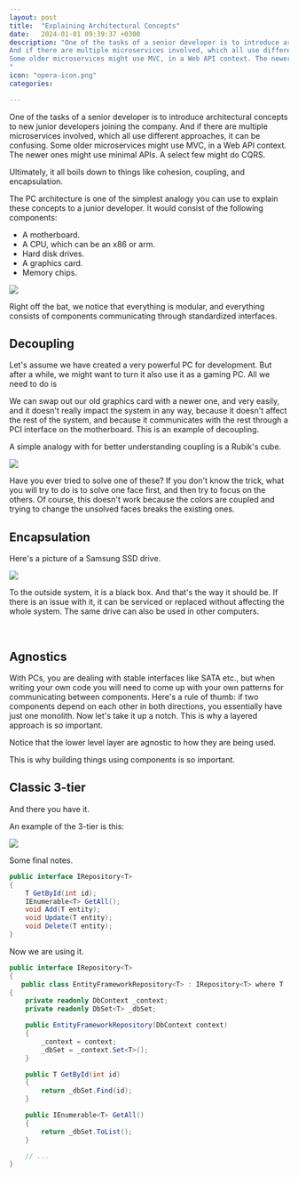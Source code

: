 ```yaml
---
layout: post
title:  "Explaining Architectural Concepts"
date:   2024-01-01 09:39:37 +0300
description: "One of the tasks of a senior developer is to introduce architectural concepts to new junior developers joining the company.
And if there are multiple microservices involved, which all use different approaches, it can be confusing.
Some older microservices might use MVC, in a Web API context. The newer ones might use minimal APIs. A select few might do CQRS. 
"
icon: "opera-icon.png"
categories: 

---
```

One of the tasks of a senior developer is to introduce architectural concepts to new junior developers joining the company.
And if there are multiple microservices involved, which all use different approaches, it can be confusing.
Some older microservices might use MVC, in a Web API context. The newer ones might use minimal APIs. A select few might do CQRS.

Ultimately, it all boils down to things like cohesion, coupling, and encapsulation.

The PC architecture is one of the simplest analogy you can use to explain these concepts to a junior developer. It would consist of the following components:

* A motherboard.
* A CPU, which can be an x86 or arm.
* Hard disk drives.
* A graphics card.
* Memory chips.

<img src="moth.jpg" class="img" />

Right off the bat, we notice that everything is modular, and everything consists of components communicating through standardized interfaces.

## Decoupling

Let's assume we have created a very powerful PC for development. But after a while, we might want to turn it also use it as a gaming PC. All we need to do is 

We can swap out our old graphics card with a newer one, and very easily, and it doesn't really impact the system in any way, because it doesn't affect the rest of the system, and because it communicates with the rest through a PCI interface on the motherboard. 
This is an example of decoupling.

A simple analogy with for better understanding coupling is a Rubik's cube.

<img src="rubik.jpeg" class="img" />

Have you ever tried to solve one of these? If you don't know the trick, what you will try to do is to solve one face first, and then try to focus on the others. 
Of course, this doesn't work because the colors are coupled and trying to change the unsolved faces breaks the existing ones.

## Encapsulation

Here's a picture of a Samsung SSD drive.

<img src="hdd.png" class="img" />

To the outside system, it is a black box. And that's the way it should be. If there is an issue with it, it can be serviced or replaced without affecting the whole system. The same drive can also be used in other computers.

<br />

## Agnostics

With PCs, you are dealing with stable interfaces like SATA etc., but when writing your own code you will need to come up with your own patterns for communicating between components.
Here's a rule of thumb: if two components depend on each other in both directions, you essentially have just one monolith. Now let's take it up a notch.
This is why a layered approach is so important.

Notice that the lower level layer are agnostic to how they are being used.

This is why building things using components is so important. 

## Classic 3-tier



And there you have it.

An example of the 3-tier is this:

<img src="tiered.png" class="img" />


Some final notes.

```csharp
public interface IRepository<T>
{
    T GetById(int id);
    IEnumerable<T> GetAll();
    void Add(T entity);
    void Update(T entity);
    void Delete(T entity);
}
```

Now we are using it.

```csharp
public interface IRepository<T>
{
   public class EntityFrameworkRepository<T> : IRepository<T> where T : class
{
    private readonly DbContext _context;
    private readonly DbSet<T> _dbSet;

    public EntityFrameworkRepository(DbContext context)
    {
        _context = context;
        _dbSet = _context.Set<T>();
    }

    public T GetById(int id)
    {
        return _dbSet.Find(id);
    }

    public IEnumerable<T> GetAll()
    {
        return _dbSet.ToList();
    }

    // ...
}
```
